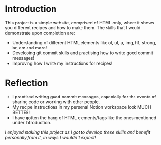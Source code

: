 # Introduction
This project is a simple website, comprised of HTML only, where it shows you different recipes and how to make them.
The skills that I would demonstrate upon completion are:
- Understanding of different HTML elements like ol, ul, a, img, h1, strong, br, em and more!
- Developing git commit skills and practising how to write good commit messages!
- Improving how I write my instructions for recipes!

# Reflection
- I practised writing good commit messages, especially for the events of sharing code or working with other people.
- My recipe instructions in my personal Notion workspace look MUCH BETTER!
- I have gotten the hang of HTML elements/tags like the ones mentioned under Introduction.

*I enjoyed making this project as I got to develop these skills and benefit personally from it, in ways I wouldn't expect!*
